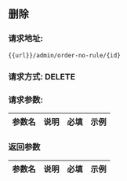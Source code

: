 ## 删除
### 请求地址:
```
{{url}}/admin/order-no-rule/{id}
```
### 请求方式: DELETE  
### 请求参数:  

|参数名|说明|必填|示例|  
 |---|---|---|---|  
### 返回参数  

|参数名|说明|必填|示例|  
 |---|---|---|---|  
